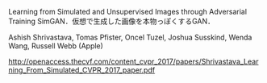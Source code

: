 Learning from Simulated and Unsupervised Images through Adversarial Training
SimGAN．仮想で生成した画像を本物っぽくするGAN．

Ashish Shrivastava, Tomas Pfister, Oncel Tuzel, Joshua Susskind, Wenda Wang, Russell Webb (Apple)

http://openaccess.thecvf.com/content_cvpr_2017/papers/Shrivastava_Learning_From_Simulated_CVPR_2017_paper.pdf